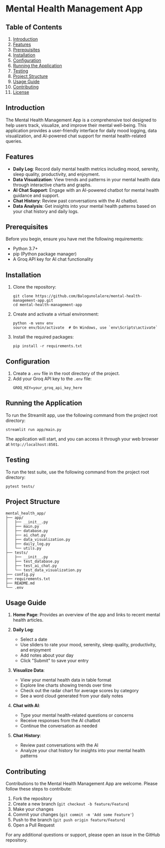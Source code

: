 # Mental Health Management App

## Table of Contents
1. [Introduction](#introduction)
2. [Features](#features)
3. [Prerequisites](#prerequisites)
4. [Installation](#installation)
5. [Configuration](#configuration)
6. [Running the Application](#running-the-application)
7. [Testing](#testing)
8. [Project Structure](#project-structure)
9. [Usage Guide](#usage-guide)
10. [Contributing](#contributing)
11. [License](#license)

## Introduction

The Mental Health Management App is a comprehensive tool designed to help users track, visualize, and improve their mental well-being. This application provides a user-friendly interface for daily mood logging, data visualization, and AI-powered chat support for mental health-related queries.

## Features

- **Daily Log**: Record daily mental health metrics including mood, serenity, sleep quality, productivity, and enjoyment.
- **Data Visualization**: View trends and patterns in your mental health data through interactive charts and graphs.
- **AI Chat Support**: Engage with an AI-powered chatbot for mental health guidance and support.
- **Chat History**: Review past conversations with the AI chatbot.
- **Data Analysis**: Get insights into your mental health patterns based on your chat history and daily logs.

## Prerequisites

Before you begin, ensure you have met the following requirements:
- Python 3.7+
- pip (Python package manager)
- A Groq API key for AI chat functionality

## Installation

1. Clone the repository:
   ```
   git clone https://github.com/Balogunolalere/mental-health-management-app.git
   cd mental-health-management-app
   ```

2. Create and activate a virtual environment:
   ```
   python -m venv env
   source env/bin/activate  # On Windows, use `env\Scripts\activate`
   ```

3. Install the required packages:
   ```
   pip install -r requirements.txt
   ```

## Configuration

1. Create a `.env` file in the root directory of the project.
2. Add your Groq API key to the `.env` file:
   ```
   GROQ_KEY=your_groq_api_key_here
   ```

## Running the Application

To run the Streamlit app, use the following command from the project root directory:

```
streamlit run app/main.py
```

The application will start, and you can access it through your web browser at `http://localhost:8501`.

## Testing

To run the test suite, use the following command from the project root directory:

```
pytest tests/
```

## Project Structure

```
mental_health_app/
├── app/
│   ├── __init__.py
│   ├── main.py
│   ├── database.py
│   ├── ai_chat.py
│   ├── data_visualization.py
│   ├── daily_log.py
│   └── utils.py
├── tests/
│   ├── __init__.py
│   ├── test_database.py
│   ├── test_ai_chat.py
│   └── test_data_visualization.py
├── config.py
├── requirements.txt
├── README.md
└── .env
```

## Usage Guide

1. **Home Page**: Provides an overview of the app and links to recent mental health articles.

2. **Daily Log**: 
   - Select a date
   - Use sliders to rate your mood, serenity, sleep quality, productivity, and enjoyment
   - Add notes about your day
   - Click "Submit" to save your entry

3. **Visualize Data**:
   - View your mental health data in table format
   - Explore line charts showing trends over time
   - Check out the radar chart for average scores by category
   - See a word cloud generated from your daily notes

4. **Chat with AI**:
   - Type your mental health-related questions or concerns
   - Receive responses from the AI chatbot
   - Continue the conversation as needed

5. **Chat History**:
   - Review past conversations with the AI
   - Analyze your chat history for insights into your mental health patterns

## Contributing

Contributions to the Mental Health Management App are welcome. Please follow these steps to contribute:

1. Fork the repository
2. Create a new branch (`git checkout -b feature/Feature`)
3. Make your changes
4. Commit your changes (`git commit -m 'Add some Feature'`)
5. Push to the branch (`git push origin feature/Feature`)
6. Open a Pull Request


For any additional questions or support, please open an issue in the GitHub repository.